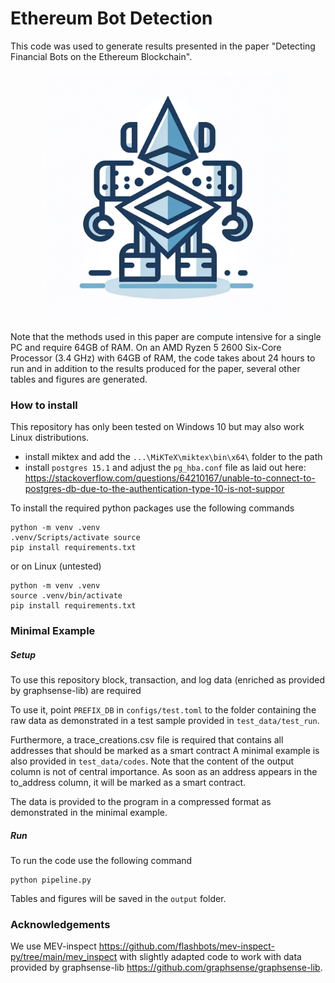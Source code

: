 # Ethereum Bot Detection

  This code was used to generate results presented in the paper "Detecting Financial Bots on the Ethereum Blockchain".
<div style="text-align: center;">

  <img src="assets/bot.webp" alt="Bot Image" width="400" height="400">
</div>


Note that the methods used in this paper are compute intensive for a single PC and require 64GB of RAM.
On an AMD Ryzen 5 2600 Six-Core Processor (3.4 GHz) with 64GB of RAM, the code takes about 24 hours to run and in
addition to the results produced for the paper, several other tables and figures are generated.

### How to install
This repository has only been tested on Windows 10 but may also work Linux distributions.

- install miktex and add the `...\MiKTeX\miktex\bin\x64\` folder to the path
- install `postgres 15.1` and adjust the `pg_hba.conf` file as laid out here:  https://stackoverflow.com/questions/64210167/unable-to-connect-to-postgres-db-due-to-the-authentication-type-10-is-not-suppor

To install the required python packages use the following commands

```
python -m venv .venv
.venv/Scripts/activate source 
pip install requirements.txt
```
or on Linux (untested)
```
python -m venv .venv
source .venv/bin/activate
pip install requirements.txt
```


### Minimal Example

##### Setup
To use this repository block, transaction, and log data (enriched as provided by graphsense-lib) are required

To use it, point `PREFIX_DB` in `configs/test.toml` to the folder containing the raw data as demonstrated in 
a test sample provided in `test_data/test_run`.

Furthermore, a trace_creations.csv file is required that contains all addresses that should be marked as a smart contract
A minimal example is also provided in `test_data/codes`. Note that the content of the output column is not of central
importance. As soon as an address appears in the to_address column, it will be marked as a smart contract.

The data is provided to the program in a compressed format as demonstrated in the minimal example.

##### Run

To run the code use the following command
```
python pipeline.py
```

Tables and figures will be saved in the `output` folder.


### Acknowledgements

We use MEV-inspect https://github.com/flashbots/mev-inspect-py/tree/main/mev_inspect with slightly adapted code
to work with data provided by graphsense-lib https://github.com/graphsense/graphsense-lib.
